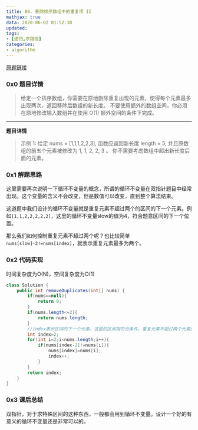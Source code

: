 ```yaml
---
title: 80. 删除排序数组中的重复项 II
mathjax: true
data: 2020-06-02 01:52:38
updated:
tags:
- [递归,求路径]
categories:
- algorithm
---
```


[原题链接](https://leetcode-cn.com/problems/remove-duplicates-from-sorted-array-ii/)

### 0x0 题目详情

>给定一个排序数组，你需要在原地删除重复出现的元素，使得每个元素最多出现两次，返回移除后数组的新长度。
不要使用额外的数组空间，你必须在原地修改输入数组并在使用 O(1) 额外空间的条件下完成。

---
**题目详情**

>示例 1:
给定 nums = [1,1,1,2,2,3],
函数应返回新长度 length = 5, 并且原数组的前五个元素被修改为 1, 1, 2, 2, 3 。
你不需要考虑数组中超出新长度后面的元素。

### 0x1 解题思路

这里需要再次说明一下循环不变量的概念，所谓的循环不变量在双指针题目中经常出现。这个变量的含义不会改变，但是数值可以改变，直到整个算法结束。

这道题中我们设计的循环不变量就是重复元素不超过两个的区间的下一个元素。例如`[1,1,2,2,2,2,2]`，这里的循环不变量slow的值为4，符合题意区间的下一个位置。

那么我们如何控制重复元素不超过两个呢？也比较简单`nums[slow]-2!=nums[index]`，就表示重复元素最多为两个。

### 0x2 代码实现

时间复杂度为O(N)，空间复杂度为O(1)

``` java
class Solution {
    public int removeDuplicates(int[] nums) {
        if(nums==null){
            return 0;
        }
        if(nums.length<=2){
            return nums.length;
        }
        //index表示区间的下一个元素，这里的区间指符合条件，重复元素不超过两个元素的区间
        int index=2;
        for(int i=2;i<nums.length;i++){
            if(nums[index-2]!=nums[i]){
                nums[index]=nums[i];
                index++;
            }
        }
        return index;
    }
}

```

### 0x3 课后总结

双指针，对于求特殊区间的这种东西，一般都会用到循环不变量。设计一个好的有意义的循环不变量还是非常可以的。
